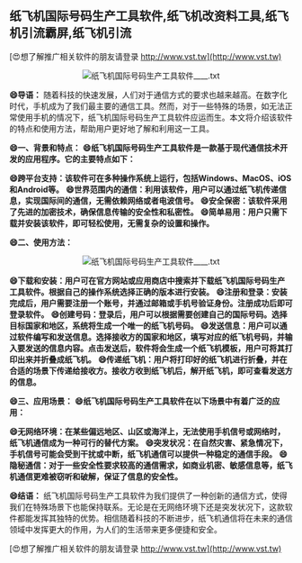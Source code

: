 ## **纸飞机国际号码生产工具软件,纸飞机改资料工具,纸飞机引流霸屏,纸飞机引流**

[😍想了解推广相关软件的朋友请登录 http://www.vst.tw](http://www.vst.tw)

 <center><img src="https://vst.tw/MP4/tuiguang/png/1.png" alt="纸飞机国际号码生产工具软件____.txt"></center>

**😄导语：**
随着科技的快速发展，人们对于通信方式的要求也越来越高。在数字化时代，手机成为了我们最主要的通信工具。然而，对于一些特殊的场景，如无法正常使用手机的情况下，纸飞机国际号码生产工具软件应运而生。本文将介绍该软件的特点和使用方法，帮助用户更好地了解和利用这一工具。

**😄一、背景和特点：**
**😄纸飞机国际号码生产工具软件是一款基于现代通信技术开发的应用程序。它的主要特点如下：**

**😄跨平台支持：该软件可在多种操作系统上运行，包括Windows、MacOS、iOS和Android等。**
**😄世界范围内的通信：利用该软件，用户可以通过纸飞机传递信息，实现国际间的通信，无需依赖网络或者电波信号。**
**😄安全保密：该软件采用了先进的加密技术，确保信息传输的安全性和私密性。**
**😄简单易用：用户只需下载并安装该软件，即可轻松使用，无需复杂的设置和操作。**

**😄二、使用方法：**

 <center><img src="https://vst.tw/MP4/tuiguang/png/0.png" alt="纸飞机国际号码生产工具软件____.txt"></center>

**😄下载和安装：用户可在官方网站或应用商店中搜索并下载纸飞机国际号码生产工具软件。根据自己的操作系统选择正确的版本进行安装。**
**😄注册和登录：安装完成后，用户需要注册一个账号，并通过邮箱或手机号验证身份。注册成功后即可登录软件。**
**😄创建号码：登录后，用户可以根据需要创建自己的国际号码。选择目标国家和地区，系统将生成一个唯一的纸飞机号码。**
**😄发送信息：用户可以通过软件编写和发送信息。选择接收方的国家和地区，填写对应的纸飞机号码，并输入要发送的信息内容。点击发送后，软件将会生成一个纸飞机模板，用户可将其打印出来并折叠成纸飞机。**
**😄传递纸飞机：用户将打印好的纸飞机进行折叠，并在合适的场景下传递给接收方。接收方收到纸飞机后，解开纸飞机，即可查看发送方的信息。**

**😄三、应用场景：**
**😄纸飞机国际号码生产工具软件在以下场景中有着广泛的应用：**

**😄无网络环境：在某些偏远地区、山区或海洋上，无法使用手机信号或网络时，纸飞机通信成为一种可行的替代方案。**
**😄突发状况：在自然灾害、紧急情况下，手机信号可能会受到干扰或中断，纸飞机通信可以提供一种稳定的通信手段。**
**😄隐秘通信：对于一些安全性要求较高的通信需求，如商业机密、敏感信息等，纸飞机通信更难被窃听和破解，保证了信息的安全性。**

**😄结语：**
纸飞机国际号码生产工具软件为我们提供了一种创新的通信方式，使得我们在特殊场景下也能保持联系。无论是在无网络环境下还是突发状况下，这款软件都能发挥其独特的优势。相信随着科技的不断进步，纸飞机通信将在未来的通信领域中发挥更大的作用，为人们的生活带来更多便捷和安全。

[😍想了解推广相关软件的朋友请登录 http://www.vst.tw](http://www.vst.tw)



